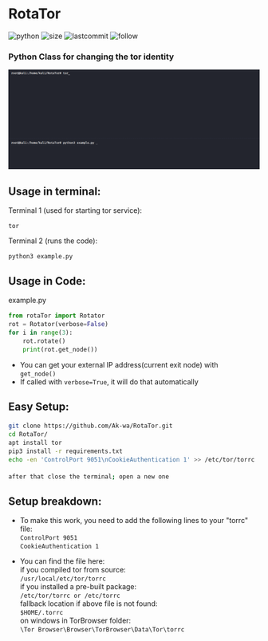 # RotaTor
![python](https://img.shields.io/pypi/pyversions/Django.svg)
![size](https://img.shields.io/github/size/ak-wa/RotaTor/rotaTor.py.svg)
![lastcommit](https://img.shields.io/github/last-commit/ak-wa/RotaTor.svg)
![follow](https://img.shields.io/github/followers/ak-wa.svg?label=Follow&style=social)
### Python Class for changing the tor identity
![](rotator.gif)

## Usage in terminal:   
Terminal 1 (used for starting tor service):   
```
tor
```   
Terminal 2 (runs the code):
```
python3 example.py
```




## Usage in Code:  
example.py   
```python
from rotaTor import Rotator
rot = Rotator(verbose=False)
for i in range(3):
    rot.rotate()
    print(rot.get_node())
 ```    
 * You can get your external IP address(current exit node) with  
 `get_node()`  
 * If called with `verbose=True`, it will do that automatically




## Easy Setup:   
```sh
git clone https://github.com/Ak-wa/RotaTor.git
cd RotaTor/
apt install tor
pip3 install -r requirements.txt
echo -en 'ControlPort 9051\nCookieAuthentication 1' >> /etc/tor/torrc

after that close the terminal; open a new one
```


## Setup breakdown:
* To make this work, you need to add the following lines to your "torrc" file:  
`ControlPort 9051`  
`CookieAuthentication 1`

* You can find the file here:  
if you compiled tor from source:  
`/usr/local/etc/tor/torrc`  
if you installed a pre-built package:  
`/etc/tor/torrc or /etc/torrc`  
fallback location if above file is not found:  
`$HOME/.torrc`  
on windows in TorBrowser folder:  
`\Tor Browser\Browser\TorBrowser\Data\Tor\torrc`
